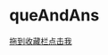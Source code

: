 # queAndAns

<p><a href="javascript: (function () { var d2 = $('[name=mainFrame]').contents(); var butt = $('[value=%E6%98%BE%E7%A4%BA%E7%AD%94%E6%A1%88]', d2); butt.attr("disabled", false); })();">拖到收藏栏点击我</a></p>
